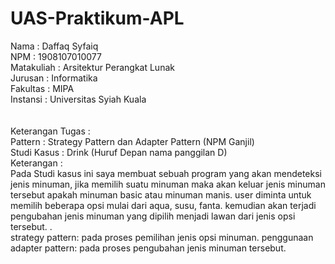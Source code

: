 # UAS-Praktikum-APL
Nama        : Daffaq Syfaiq <br>
NPM         : 1908107010077 <br>
Matakuliah  : Arsitektur Perangkat Lunak <br>
Jurusan     : Informatika <br>
Fakultas    : MIPA <br>
Instansi    : Universitas Syiah Kuala <br>
<br>
<br>
Keterangan Tugas : <br>
Pattern : Strategy Pattern dan Adapter Pattern (NPM Ganjil)<br>
Studi Kasus : Drink (Huruf Depan nama panggilan D) <br>
Keterangan : <br>
Pada Studi kasus ini saya membuat sebuah program yang akan mendeteksi jenis minuman, jika memilih suatu minuman maka akan keluar jenis minuman tersebut apakah minuman basic atau minuman manis. user diminta untuk memilih beberapa opsi mulai dari aqua, susu, fanta.
kemudian akan terjadi pengubahan jenis minuman yang dipilih menjadi lawan dari jenis opsi tersebut.
. <br>
 strategy pattern: pada proses pemilihan jenis opsi minuman.
 penggunaan adapter pattern: pada proses pengubahan jenis minuman tersebut.
